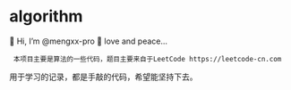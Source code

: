 # algorithm
👋 Hi, I’m @mengxx-pro
🌱 love and peace...

     本项目主要是算法的一些代码，题目主要来自于LeetCode https://leetcode-cn.com
 用于学习的记录，都是手敲的代码，希望能坚持下去。
